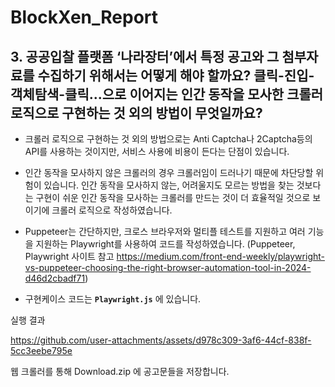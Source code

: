 # BlockXen_Report
## 3. 공공입찰 플랫폼 ‘나라장터’에서 특정 공고와 그 첨부자료를 수집하기 위해서는 어떻게 해야 할까요? 클릭-진입-객체탐색-클릭...으로 이어지는 인간 동작을 모사한 크롤러 로직으로 구현하는 것 외의 방법이 무엇일까요?

+ 크롤러 로직으로 구현하는 것 외의 방법으로는 Anti Captcha나 2Captcha등의 API를 사용하는 것이지만, 서비스 사용에 비용이 든다는 단점이 있습니다.

+ 인간 동작을 모사하지 않은 크롤러의 경우 크롤러임이 드러나기 때문에 차단당할 위험이 있습니다.
인간 동작을 모사하지 않는, 어려울지도 모르는 방법을 찾는 것보다는 구현이 쉬운 인간 동작을 모사하는 크롤러를 만드는 것이 더 효율적일 것으로 보이기에 크롤러 로직으로 작성하였습니다.

+ Puppeteer는 간단하지만, 크로스 브라우저와 멀티플 테스트를 지원하고 여러 기능을 지원하는 Playwright를 사용하여 코드를 작성하였습니다.
(Puppeteer, Playwright 사이트 참고 https://medium.com/front-end-weekly/playwright-vs-puppeteer-choosing-the-right-browser-automation-tool-in-2024-d46d2cbadf71)
+ 구현케이스 코드는 **`Playwright.js`** 에 있습니다.

실행 결과

https://github.com/user-attachments/assets/d978c309-3af6-44cf-838f-5cc3eebe795e

웹 크롤러를 통해 Download.zip 에 공고문들을 저장합니다.

